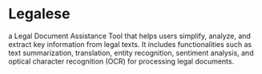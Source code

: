 # Legalese
a Legal Document Assistance Tool that helps users simplify, analyze, and extract key information from legal texts. It includes functionalities such as text summarization, translation, entity recognition, sentiment analysis, and optical character recognition (OCR) for processing legal documents.

